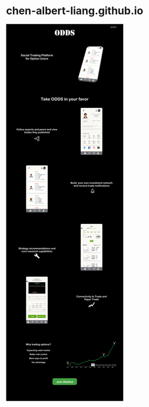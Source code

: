 # chen-albert-liang.github.io
![alt text](https://github.com/chen-albert-liang/chen-albert-liang.github.io/blob/withAppPrototype/Design%20with%20App%20Prototype.svg?raw=true)
